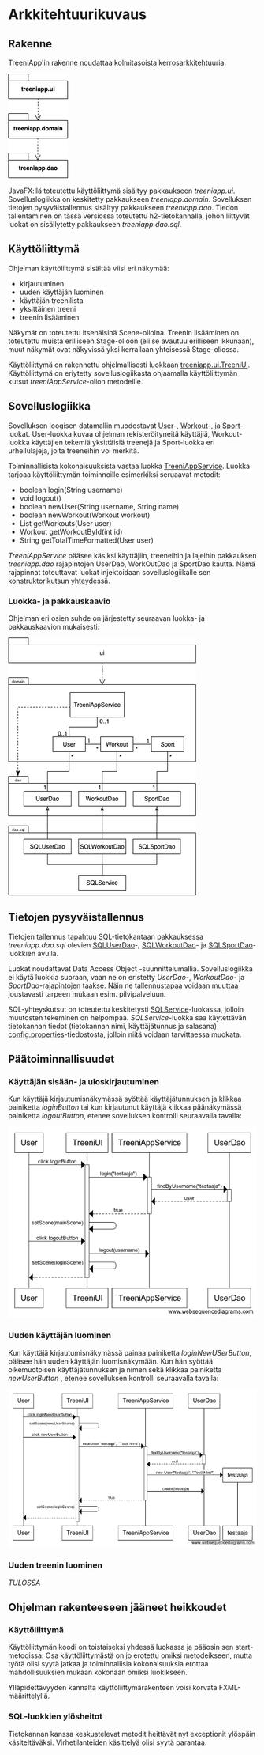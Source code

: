 # Arkkitehtuurikuvaus

## Rakenne

TreeniApp'in rakenne noudattaa kolmitasoista kerrosarkkitehtuuria:

![Rakennekaavio](https://github.com/teemuoksanen/ot-harjoitustyo/blob/master/dokumentaatio/kuvat/rakennekaavio.png)

JavaFX:llä toteutettu käyttöliittymä sisältyy pakkaukseen _treeniapp.ui_. Sovelluslogiikka on keskitetty pakkaukseen _treeniapp.domain_. Sovelluksen tietojen pysyväistallennus sisältyy pakkaukseen _treeniapp.dao_. Tiedon tallentaminen on tässä versiossa toteutettu h2-tietokannalla, johon liittyvät luokat on sisällytetty pakkaukseen _treeniapp.dao.sql_.

## Käyttöliittymä

Ohjelman käyttöliittymä sisältää viisi eri näkymää:
- kirjautuminen
- uuden käyttäjän luominen
- käyttäjän treenilista
- yksittäinen treeni
- treenin lisääminen

Näkymät on toteutettu itsenäisinä Scene-olioina. Treenin lisääminen on toteutettu muista erilliseen Stage-olioon (eli se avautuu erilliseen ikkunaan), muut näkymät ovat näkyvissä yksi kerrallaan yhteisessä Stage-oliossa.

Käyttöliittymä on rakennettu ohjelmallisesti luokkaan [treeniapp.ui.TreeniUi](https://github.com/teemuoksanen/ot-harjoitustyo/blob/master/TreeniApp/src/main/java/treeniapp/ui/TreeniUi.java). Käyttöliittymä on eriytetty sovelluslogiikasta ohjaamalla käyttöliittymän kutsut _treeniAppService_-olion metodeille.

## Sovelluslogiikka

Sovelluksen loogisen datamallin muodostavat [User](https://github.com/teemuoksanen/ot-harjoitustyo/blob/master/TreeniApp/src/main/java/treeniapp/domain/User.java)-, [Workout](https://github.com/teemuoksanen/ot-harjoitustyo/blob/master/TreeniApp/src/main/java/treeniapp/domain/Workout.java)-, ja [Sport](https://github.com/teemuoksanen/ot-harjoitustyo/blob/master/TreeniApp/src/main/java/treeniapp/domain/Sport.java)-luokat. User-luokka kuvaa ohjelman rekisteröityneitä käyttäjiä, Workout-luokka käyttäjien tekemiä yksittäisiä treenejä ja Sport-luokka eri urheilulajeja, joita treeneihin voi merkitä.

Toiminnallisista kokonaisuuksista vastaa luokka [TreeniAppService](https://github.com/teemuoksanen/ot-harjoitustyo/blob/master/TreeniApp/src/main/java/treeniapp/domain/TreeniAppService.java). Luokka tarjoaa käyttöliittymän toiminnoille esimerkiksi seruaavat metodit:
- boolean login(String username)
- void logout()
- boolean newUser(String username, String name)
- boolean newWorkout(Workout workout)
- List<Workout> getWorkouts(User user)
- Workout getWorkoutById(int id)
- String getTotalTimeFormatted(User user)

_TreeniAppService_ pääsee käsiksi käyttäjiin, treeneihin ja lajeihin pakkauksen _treeniapp.dao_ rajapintojen UserDao, WorkOutDao ja SportDao kautta. Nämä rajapinnat toteuttavat luokat injektoidaan sovelluslogiikalle sen konstruktorikutsun yhteydessä.

### Luokka- ja pakkauskaavio

Ohjelman eri osien suhde on järjestetty seuraavan luokka- ja pakkauskaavion mukaisesti:

![Pakkauskaavio](https://github.com/teemuoksanen/ot-harjoitustyo/blob/master/dokumentaatio/kuvat/pakkauskaavio.png)

## Tietojen pysyväistallennus

Tietojen tallennus tapahtuu SQL-tietokantaan pakkauksessa _treeniapp.dao.sql_ olevien [SQLUserDao](https://github.com/teemuoksanen/ot-harjoitustyo/blob/master/TreeniApp/src/main/java/treeniapp/dao/sql/SQLUserDao.java)-, [SQLWorkoutDao](https://github.com/teemuoksanen/ot-harjoitustyo/blob/master/TreeniApp/src/main/java/treeniapp/dao/sql/SQLWorkoutDao.java)- ja [SQLSportDao](https://github.com/teemuoksanen/ot-harjoitustyo/blob/master/TreeniApp/src/main/java/treeniapp/dao/sql/SQLSportDao.java)-luokkien avulla.

Luokat noudattavat Data Access Object -suunnittelumallia. Sovelluslogiikka ei käytä luokkia suoraan, vaan ne on eristetty _UserDao_-, _WorkoutDao_- ja _SportDao_-rajapintojen taakse. Näin ne tallennustapaa voidaan muuttaa joustavasti tarpeen mukaan esim. pilvipalveluun.

SQL-yhteyskutsut on toteutettu keskitetysti [SQLService](https://github.com/teemuoksanen/ot-harjoitustyo/blob/master/TreeniApp/src/main/java/treeniapp/dao/sql/SQLUserDao.java)-luokassa, jolloin muutosten tekeminen on helpompaa. _SQLService_-luokka saa käytettävän tietokannan tiedot (tietokannan nimi, käyttäjätunnus ja salasana) [config.properties](https://github.com/teemuoksanen/ot-harjoitustyo/blob/master/TreeniApp/config.properties)-tiedostosta, jolloin niitä voidaan tarvittaessa muokata.

## Päätoiminnallisuudet

### Käyttäjän sisään- ja uloskirjautuminen

Kun käyttäjä kirjautumisnäkymässä syöttää käyttäjätunnuksen ja klikkaa painiketta _loginButton_ tai kun kirjautunut käyttäjä klikkaa päänäkymässä painiketta _logoutButton_, etenee sovelluksen kontrolli seuraavalla tavalla:

![Sekvenssikaavio: Login/Logout](https://github.com/teemuoksanen/ot-harjoitustyo/blob/master/dokumentaatio/kuvat/sekvenssikaavio-login_logout.png)

### Uuden käyttäjän luominen

Kun käyttäjä kirjautumisnäkymässä painaa painiketta _loginNewUSerButton_, pääsee hän uuden käyttäjän luomisnäkymään. Kun hän syöttää oikemuotoisen käyttäjätunnuksen ja nimen sekä klikkaa painiketta _newUserButton_ , etenee sovelluksen kontrolli seuraavalla tavalla:

![Sekvenssikaavio: New User](https://github.com/teemuoksanen/ot-harjoitustyo/blob/master/dokumentaatio/kuvat/sekvenssikaavio-newuser.png)

### Uuden treenin luominen

_TULOSSA_

## Ohjelman rakenteeseen jääneet heikkoudet

### Käyttöliittymä

Käyttöliittymän koodi on toistaiseksi yhdessä luokassa ja pääosin sen start-metodissa. Osa käyttöliittymästä on jo erotettu omiksi metodeikseen, mutta työtä olisi syytä jatkaa ja toiminnallisia kokonaisuuksia erottaa mahdollisuuksien mukaan kokonaan omiksi luokikseen.

Ylläpidettävyyden kannalta käyttöliittymärakenteen voisi korvata FXML-määrittelyllä.

### SQL-luokkien ylösheitot

Tietokannan kanssa keskustelevat metodit heittävät nyt exceptionit ylöspäin käsiteltäväksi. Virhetilanteiden käsittelyä olisi syytä parantaa.
